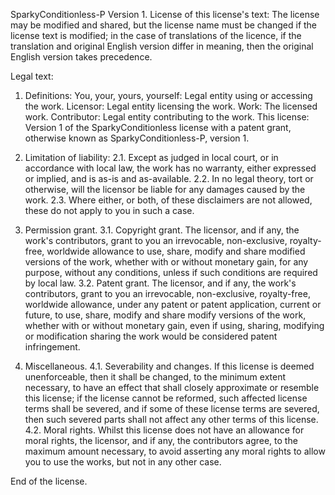 SparkyConditionless-P Version 1.
License of this license's text: The license may be modified and shared, but the license name must be changed if the license text is modified; in the case of translations of the licence, if the translation and original English version differ in meaning, then the original English version takes precedence.

Legal text:
1. Definitions:
You, your, yours, yourself: Legal entity using or accessing the work.
Licensor: Legal entity licensing the work.
Work: The licensed work.
Contributor: Legal entity contributing to the work.
This license: Version 1 of the SparkyConditionless license with a patent grant, otherwise known as SparkyConditionless-P, version 1.

2. Limitation of liability:
2.1. Except as judged in local court, or in accordance with local law, the work has no warranty, either expressed or implied, and is as-is and as-available.
2.2. In no legal theory, tort or otherwise, will the licensor be liable for any damages caused by the work.
2.3. Where either, or both, of these disclaimers are not allowed, these do not apply to you in such a case.

3. Permission grant.
3.1. Copyright grant.
The licensor, and if any, the work's contributors, grant to you an irrevocable, non-exclusive, royalty-free, worldwide allowance to use, share, modify and share modified versions of the work, whether with or without monetary gain, for any purpose, without any conditions, unless if such conditions are required by local law.
3.2. Patent grant.
The licensor, and if any, the work's contributors, grant to you an irrevocable, non-exclusive, royalty-free, worldwide allowance, under any patent or patent application, current or future, to use, share, modify and share modify versions of the work, whether with or without monetary gain, even if using, sharing, modifying or modification sharing the work would be considered patent infringement.

4. Miscellaneous.
4.1. Severability and changes.
If this license is deemed unenforceable, then it shall be changed, to the minimum extent necessary, to have an effect that shall closely approximate or resemble this license; if the license cannot be reformed, such affected license terms shall be severed, and if some of these license terms are severed, then such severed parts shall not affect any other terms of this license.
4.2. Moral rights.
Whilst this license does not have an allowance for moral rights, the licensor, and if any, the contributors agree, to the maximum amount necessary, to avoid asserting any moral rights to allow you to use the works, but not in any other case.

End of the license.